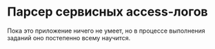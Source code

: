 # Парсер сервисных access-логов

Пока это приложение ничего не умеет, но в процессе выполнения заданий оно постепенно всему научится.